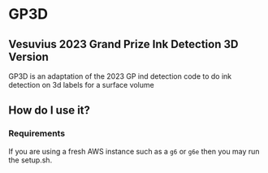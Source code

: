 # GP3D

## Vesuvius 2023 Grand Prize Ink Detection 3D Version

GP3D is an adaptation of the 2023 GP ind detection code to do ink detection on 3d labels for a surface volume

## How do I use it?

### Requirements

If you are using a fresh AWS instance such as a `g6` or `g6e` then you may run the setup.sh. 

